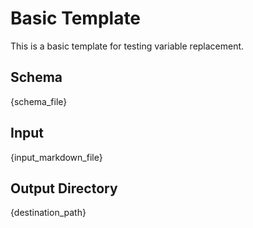 # Basic Template

This is a basic template for testing variable replacement.

## Schema

{schema_file}

## Input

{input_markdown_file}

## Output Directory

{destination_path}
